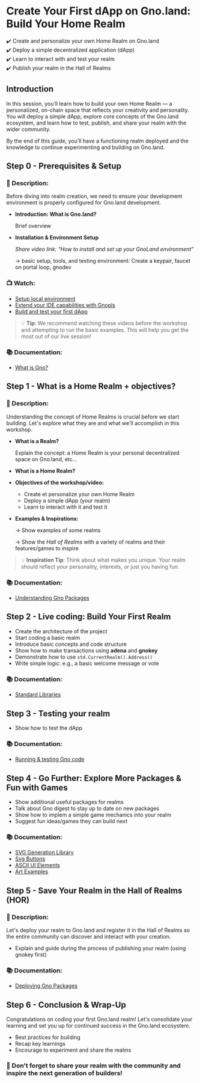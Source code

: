 # Create Your First dApp on Gno.land: Build Your Home Realm

✔️ Create and personalize your own Home Realm on Gno.land  
✔️ Deploy a simple decentralized application (dApp)  
✔️ Learn to interact with and test your realm    
✔️ Publish your realm in the Hall of Realms  

## Introduction

In this session, you’ll learn how to build your own Home Realm — a personalized, on-chain space that reflects your creativity and personality. You will deploy a simple dApp, explore core concepts of the Gno.land ecosystem, and learn how to test, publish, and share your realm with the wider community.

By the end of this guide, you’ll have a functioning realm deployed and the knowledge to continue experimenting and building on Gno.land.

## Step 0 - Prerequisites & Setup

### 📑 Description:

Before diving into realm creation, we need to ensure your development environment is properly configured for Gno.land development.

- **Introduction: What is Gno.land?**
    
    Brief overview
    
- **Installation & Environment Setup**
    
    *Share video link: “How to install and set up your GnoLand environment”*
    
    → basic setup, tools, and testing environment: Create a keypair, faucet on portal loop, gnodev

    
### 📺 Watch:
- [Setup local environment](https://www.youtube.com/watch?v=C8RuA_uU3Fs)
- [Extend your IDE capabilities with Gnopls](https://www.youtube.com/watch?v=-byuFoVYp30)
- [Build and test your first dApp](https://www.youtube.com/watch?v=nzo6QgxQHgw&t=161s)
    
> 💡 **Tip**: We recommend watching these videos before the workshop and attempting to run the basic examples. This will help you get the most out of our live session!

### 📚 Documentation:

- [What is Gno?](https://docs.gno.land/builders/what-is-gnolang)
    

## Step 1 - What is a Home Realm + objectives?

### 📑 Description:

Understanding the concept of Home Realms is crucial before we start building. Let's explore what they are and what we'll accomplish in this workshop.

- **What is a Realm?**
    
    Explain the concept: a Home Realm is your personal decentralized space on Gno.land, etc…

- **What is a Home Realm?**

- **Objectives of the workshop/video:**
    - Create et personalize your own Home Realm
    - Deploy a simple dApp (your realm)
    - Learn to interact with it and test it
- **Examples & Inspirations:**
    
    → Show examples of some realms
    
    → Show the *Hall of Realms* with a variety of realms and their features/games to inspire
    
> 💡 **Inspiration Tip**: Think about what makes you unique. Your realm should reflect your personality, interests, or just you having fun.
    
### 📚 Documentation:
- [Understanding Gno Packages](https://docs.gno.land/resources/gno-packages)

## Step 2 - Live coding: Build Your First Realm

- Create the architecture of the project
- Start coding a basic realm
- Introduce basic concepts and code structure
- Show how to make transactions using **adena** and **gnokey**
- Demonstrate how to use ```std.CurrentRealm().Address()```
- Write simple logic: e.g., a basic welcome message or vote

### 📚 Documentation:
- [Standard Libraries](https://docs.gno.land/resources/gno-stdlibs)

## Step 3 - Testing your realm

- Show how to test the dApp

### 📚 Documentation:
- [Running & testing Gno code](https://docs.gno.land/resources/gno-testing)

## Step 4 - Go Further: Explore More Packages & Fun with Games

- Show additional useful packages for realms
- Talk about Gno digest to stay up to date on new packages
- Show how to implem a simple game mechanics into your realm
- Suggest fun ideas/games they can build next

### 📚 Documentation:
- [SVG Generation Library](https://gno.land/p/demo/svg)
- [Svg Buttons](https://gno.land/p/leon/svgbtn)
- [ASCII UI Elements](https://gno.land/p/lou/ascii)
- [Art Examples](https://gno.land/r/demo/art)

## Step 5 - Save Your Realm in the Hall of Realms (HOR)

### 📑 Description:

Let's deploy your realm to Gno.land and register it in the Hall of Realms so the entire community can discover and interact with your creation.

- Explain and guide during the process of publishing your realm (using gnokey first)

### 📚 Documentation:
- [Deploying Gno Packages](https://docs.gno.land/builders/deploy-packages)

## Step 6 - Conclusion & Wrap-Up

Congratulations on coding your first Gno.land realm! Let's consolidate your learning and set you up for continued success in the Gno.land ecosystem.

- Best practices for building
- Recap key learnings
- Encourage to experiment and share the realms

### 🌟 Don't forget to share your realm with the community and inspire the next generation of builders!
